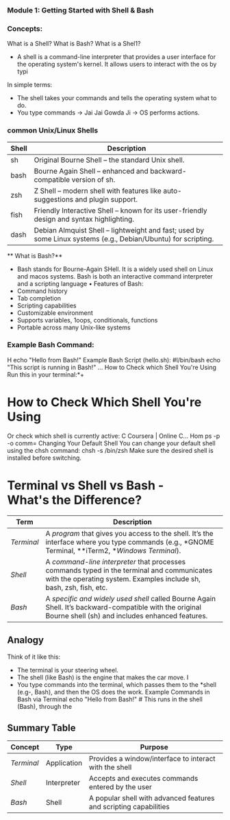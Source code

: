 ### Module 1: Getting Started with Shell & Bash
### Concepts:
What is a Shell? What is Bash?
What is a Shel1?
- A shell is a command-line interpreter that provides a user interface for the operating system's kernel. It allows users to interact with the os by typi

In simple terms:
- The shell takes your commands and tells the operating system what to do.
- You type commands → Jai Jai Gowda Ji → OS performs actions.

### common Unix/Linux Shells

| Shell  | Description                                                                                                   |
|--------|---------------------------------------------------------------------------------------------------------------|
| sh     | Original Bourne Shell – the standard Unix shell.                                                              |
| bash   | Bourne Again Shell – enhanced and backward-compatible version of sh.                                          |
| zsh    | Z Shell – modern shell with features like auto-suggestions and plugin support.                                |
| fish   | Friendly Interactive Shell – known for its user-friendly design and syntax highlighting.                      |
| dash   | Debian Almquist Shell – lightweight and fast; used by some Linux systems (e.g., Debian/Ubuntu) for scripting. |

** What is Bash?**
- Bash stands for Bourne-Again SHell. It is a widely used shell on Linux and macos systems. Bash is both an interactive command interpreter and a scripting language •
Features of Bash:
- Command history
- Tab completion
- Scripting capabilities
- Customizable environment
- Supports variables, 1oops, conditionals, functions
- Portable across many Unix-like systems
  
### Example Bash Command:
H
echo "Hello from Bash!"
Example Bash Script (hello.sh):
#l/bin/bash
echo "This script is running in Bash!"
...
How to Check which Shell You're Using
Run this in your terminal:*+

# How to Check Which Shell You're Using
Or check which shell is currently active:
C Coursera | Online C...
Hom
ps -p
-o comm=
Changing Your Default Shell
You can change your default shell using the chsh command:
chsh -s /bin/zsh
Make sure the desired shell is installed before switching.

# Terminal vs Shell vs Bash - What's the Difference?

| Term       | Description                                                                                                                                                       |
|------------|-------------------------------------------------------------------------------------------------------------------------------------------------------------------|
| *Terminal* | A *program* that gives you access to the shell. It’s the interface where you type commands (e.g., *GNOME Terminal, **iTerm2, **Windows Terminal*).                |
| *Shell*    | A *command-line interpreter* that processes commands typed in the terminal and communicates with the operating system. Examples include sh, bash, zsh, fish, etc. |
| *Bash*     | A *specific and widely used shell* called Bourne Again Shell. It’s backward-compatible with the original Bourne shell (sh) and includes enhanced features.        |

## Analogy
Think of it like this:
- The terminal is your steering wheel.
- The shell (like Bash) is the engine that makes the car move.
I
- You type commands into the terminal, which passes them to the *shell (e.g-, Bash), and then the OS does the work.
Example Commands in Bash via Terminal
echo "Hello from Bash!" # This runs in the shell (Bash), through the

## Summary Table

| Concept     | Type         | Purpose                                                           |
|-------------|--------------|-------------------------------------------------------------------|
| *Terminal*  | Application  | Provides a window/interface to interact with the shell            |
| *Shell*     | Interpreter  | Accepts and executes commands entered by the user                 |
| *Bash*      | Shell        | A popular shell with advanced features and scripting capabilities |
